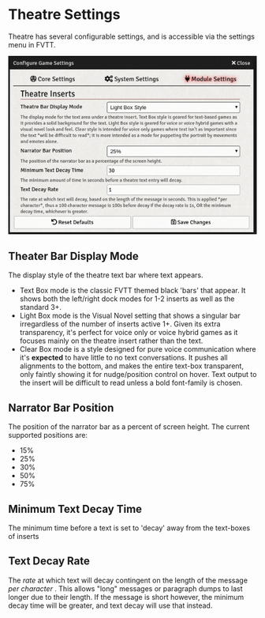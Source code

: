 # Theatre Settings

Theatre has several configurable settings, and is accessible via the settings menu in FVTT.

![Theatre settings](/wiki/images/theatre_settings_1.png)

## Theater Bar Display Mode

The display style of the theatre text bar where text appears.

- Text Box mode is the classic FVTT themed black 'bars' that appear. It shows both the left/right dock modes for 1-2 inserts as well as the standard 3+.
- Light Box mode is the Visual Novel setting that shows a singular bar irregardless of the number of inserts active 1+. Given its extra transparency, it's perfect for voice only or voice hybrid games as it focuses mainly on the theatre insert rather than the text.
- Clear Box mode is a style designed for pure voice communication where it's **expected** to have little to no text conversations. It pushes all alignments to the bottom, and makes the entire text-box transparent, only faintly showing it for nudge/position control on hover. Text output to the insert will be difficult to read unless a bold font-family is chosen.

## Narrator Bar Position

The position of the narrator bar as a percent of screen height. The current supported positions are:

- 15%
- 25%
- 30%
- 50%
- 75%

## Minimum Text Decay Time

The minimum time before a text is set to 'decay' away from the text-boxes of inserts

## Text Decay Rate

The _rate_ at which text will decay contingent on the length of the message  _per character_ . This allows "long" messages or paragraph dumps to last longer due to their length. If the message is short however, the minimum decay time will be greater, and text decay will use that instead.
